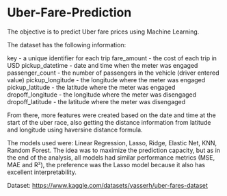 # Uber-Fare-Prediction

The objective is to predict Uber fare prices using Machine Learning.

The dataset has the following information:

key - a unique identifier for each trip
fare_amount - the cost of each trip in USD
pickup_datetime - date and time when the meter was engaged
passenger_count - the number of passengers in the vehicle (driver entered value)
pickup_longitude - the longitude where the meter was engaged
pickup_latitude - the latitude where the meter was engaged
dropoff_longitude - the longitude where the meter was disengaged
dropoff_latitude - the latitude where the meter was disengaged


From there, more features were created based on the date and time at the start of the uber race, also getting the distance information from latitude and longitude using haversine distance formula.

The models used were: Linear Regression, Lasso, Ridge, Elastic Net, KNN, Random Forest.
The idea was to maximize the prediction capacity, but as in the end of the analysis, all models had similar performance metrics (MSE, MAE and R²), the preference was the Lasso model because it also has excellent interpretability.

Dataset: https://www.kaggle.com/datasets/yasserh/uber-fares-dataset

